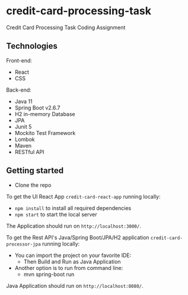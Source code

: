# credit-card-processing-task
Credit Card Processing Task Coding Assignment

## Technologies

Front-end:
- React
- CSS

Back-end:
- Java 11
- Spring Boot v2.6.7
- H2 in-memory Database
- JPA
- Junit 5
- Mockito Test Framework
- Lombok
- Maven
- RESTful API

## Getting started

- Clone the repo

To get the UI React App `credit-card-react-app` running locally:
- `npm install` to install all required dependencies
- `npm start` to start the local server 

The Application should run on `http://localhost:3000/`.

To get the Rest API's Java/Spring Boot/JPA/H2 application `credit-card-processor-jpa` running locally:

- You can import the project on your favorite IDE:
   - Then Build and Run as Java Application
- Another option is to run from command line:
  - mvn spring-boot run

Java Application should run on `http://localhost:8080/`.

